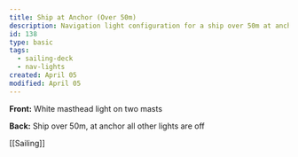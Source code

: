 ```yaml
---
title: Ship at Anchor (Over 50m)
description: Navigation light configuration for a ship over 50m at anchor
id: 138
type: basic
tags:
  - sailing-deck
  - nav-lights
created: April 05
modified: April 05
---
```

**Front:**
White masthead light on two masts 

**Back:**
Ship over 50m, at anchor all other lights are off

[[Sailing]]